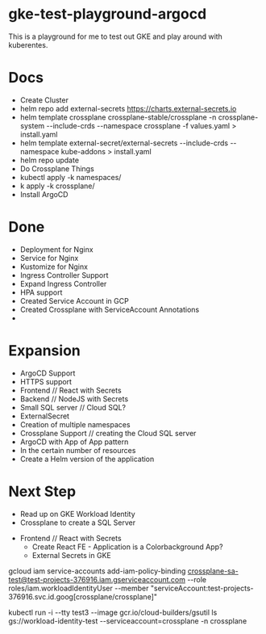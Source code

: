 # gke-test-playground-argocd

This is a playground for me to test out GKE and play around with kuberentes.

# Docs

- Create Cluster
- helm repo add external-secrets https://charts.external-secrets.io
- helm template crossplane crossplane-stable/crossplane -n crossplane-system --include-crds --namespace crossplane -f values.yaml > install.yaml
- helm template external-secret/external-secrets --include-crds --namespace kube-addons > install.yaml
- helm repo update
- Do Crossplane Things
- kubectl apply -k namespaces/
- k apply -k crossplane/
- Install ArgoCD

# Done
- Deployment for Nginx
- Service for Nginx
- Kustomize for Nginx
- Ingress Controller Support
- Expand Ingress Controller
- HPA support
- Created Service Account in GCP
- Created Crossplane with ServiceAccount Annotations
- 
# Expansion
- ArgoCD Support
- HTTPS support
- Frontend // React with Secrets
- Backend // NodeJS with Secrets
- Small SQL server // Cloud SQL?
- ExternalSecret
- Creation of multiple namespaces
- Crossplane Support // creating the Cloud SQL server
- ArgoCD with App of App pattern
- In the certain number of resources
- Create a Helm version of the application




# Next Step 
<!---# - Use the Cluster SA Account to in the ClusterSecretStore NOT NEEDED
# - Create Service Role for Secret Management NOT NEEDED
# - Pull Secret into the actual crossplane namespace NOT NEEDED -->
- Read up on GKE Workload Identity
- Crossplane to create a SQL Server
<!--- # - External Secrets -->
- Frontend // React with Secrets
	- Create React FE - Application is a Colorbackground App? 
	- External Secrets in GKE 



gcloud iam service-accounts add-iam-policy-binding crossplane-sa-test@test-projects-376916.iam.gserviceaccount.com --role roles/iam.workloadIdentityUser --member "serviceAccount:test-projects-376916.svc.id.goog[crossplane/crossplane]"

kubectl run -i --tty test3 --image gcr.io/cloud-builders/gsutil ls gs://workload-identity-test --serviceaccount=crossplane -n crossplane